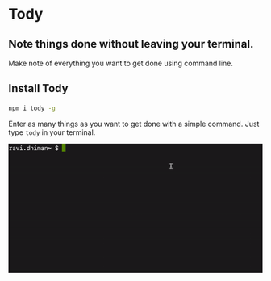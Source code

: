 # Tody

## Note things done without leaving your terminal.

Make note of everything you want to get done using command line.

## Install Tody

```sh
npm i tody -g
```

Enter as many things as you want to get done with a simple command. Just type `tody` in your terminal.

![demo](./static/demo.gif)
